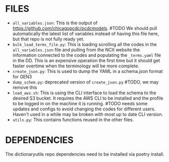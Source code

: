 # FILES
- `all_variables.json`: This is the output of https://github.com/chicagopcdc/pcdcmodels. #TODO We should pull automatically the latest list of variables instead of having this file here, but that repo is not fully ready yet.
- `bulk_load_terms_file.py`: This is loading scrolling all the codes in the `all_variables.json` file and pulling from the NCIt website the information connected to the codes and populating the `_terms.yaml` file in the DD. This is an expensive operation the first time but it should get faster overtime when the terminology will be more complete.
- `create_json.py`: This is used to dump the YAML in a schema.json format for GEN3
- `dump_schem.py`: deprecated version of `create_json.py` #TODO, we may remove this
- `load_aws.sh`: This is using the CLI interface to load the schema to the desired S3 bucket. It requires the AWS CLI to be installed and the profile to be logged in on the machine it is running. #TODO needs some updates and configs to avoid changing the codes for different users. Haven't used in a while may be broken with most up to date CLI version.
- `utils.py`: This contains functions reused in the other files.

# DEPENDENCIES
The dictionaryutils repo dependencies need to be installed via poetry install.